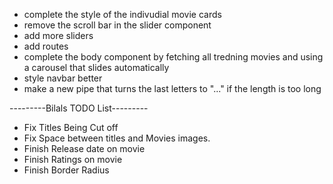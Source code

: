 - complete the style of the indivudial movie cards
- remove the scroll bar in the slider component
- add more sliders
- add routes
- complete the body component by fetching all tredning movies and using a carousel that slides automatically
- style navbar better
- make a new pipe that turns the last letters to "..." if the length is too long




---------Bilals TODO List---------
- Fix Titles Being Cut off
- Fix Space between titles and Movies images.
- Finish Release date on movie
- Finish Ratings on movie
- Finish Border Radius